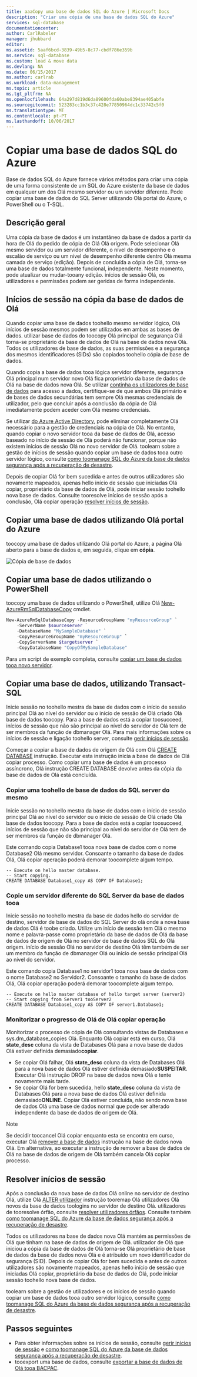 ```yaml
---
title: aaaCopy uma base de dados SQL do Azure | Microsoft Docs
description: "Criar uma cópia de uma base de dados SQL do Azure"
services: sql-database
documentationcenter: 
author: CarlRabeler
manager: jhubbard
editor: 
ms.assetid: 5aaf6bcd-3839-49b5-8c77-cbdf786e359b
ms.service: sql-database
ms.custom: load & move data
ms.devlang: NA
ms.date: 06/15/2017
ms.author: carlrab
ms.workload: data-management
ms.topic: article
ms.tgt_pltfrm: NA
ms.openlocfilehash: 64a297d819d6da89600fda60abe8394ae405abfe
ms.sourcegitcommit: 523283cc1b3c37c428e77850964dc1c33742c5f0
ms.translationtype: MT
ms.contentlocale: pt-PT
ms.lasthandoff: 10/06/2017
---
```

# <a name="copy-an-azure-sql-database"></a>Copiar uma base de dados SQL do Azure

Base de dados SQL do Azure fornece vários métodos para criar uma cópia de uma forma consistente de um SQL do Azure existente da base de dados em qualquer um dos Olá mesmo servidor ou um servidor diferente. Pode copiar uma base de dados do SQL Server utilizando Olá portal do Azure, o PowerShell ou o T-SQL. 

## <a name="overview"></a>Descrição geral

Uma cópia da base de dados é um instantâneo da base de dados a partir da hora de Olá do pedido de cópia de Olá Olá origem. Pode selecionar Olá mesmo servidor ou um servidor diferente, o nível de desempenho e o escalão de serviço ou um nível de desempenho diferente dentro Olá mesma camada de serviço (edição). Depois de concluída a cópia de Olá, torna-se uma base de dados totalmente funcional, independente. Neste momento, pode atualizar ou mudar-tooany edição. inícios de sessão Olá, os utilizadores e permissões podem ser geridas de forma independente.  

## <a name="logins-in-hello-database-copy"></a>Inícios de sessão na cópia da base de dados de Olá

Quando copiar uma base de dados toohello mesmo servidor lógico, Olá inícios de sessão mesmos podem ser utilizados em ambas as bases de dados. utilizar base de dados do toocopy Olá principal de segurança Olá torna-se proprietário da base de dados de Olá na base de dados nova Olá. Todos os utilizadores de base de dados, as suas permissões e a segurança dos mesmos identificadores (SIDs) são copiados toohello cópia de base de dados.  

Quando copia a base de dados tooa lógica servidor diferente, segurança Olá principal num servidor novo Olá fica proprietário da base de dados de Olá na base de dados nova Olá. Se utilizar [continha os utilizadores de base de dados](sql-database-manage-logins.md) para acesso a dados, certifique-se de que ambos Olá primário e de bases de dados secundárias tem sempre Olá mesmas credenciais de utilizador, pelo que concluir após a conclusão da cópia de Olá imediatamente podem aceder com Olá mesmo credenciais. 

Se utilizar [do Azure Active Directory](../active-directory/active-directory-whatis.md), pode eliminar completamente Olá necessário para a gestão de credenciais na cópia de Olá. No entanto, quando copiar o novo servidor tooa da base de dados de Olá, acesso baseado no início de sessão de Olá poderá não funcionar, porque não existem inícios de sessão Olá no novo servidor de Olá. toolearn sobre a gestão de inícios de sessão quando copiar um base de dados tooa outro servidor lógico, consulte [como toomanage SQL do Azure da base de dados segurança após a recuperação de desastre](sql-database-geo-replication-security-config.md). 

Depois de copiar Olá for bem sucedida e antes de outros utilizadores são novamente mapeados, apenas hello início de sessão que iniciadas Olá copiar, proprietário da base de dados de Olá, pode iniciar sessão toohello nova base de dados. Consulte tooresolve inícios de sessão após a conclusão, Olá copiar operação [resolver inícios de sessão](#resolve-logins).

## <a name="copy-a-database-by-using-hello-azure-portal"></a>Copiar uma base de dados utilizando Olá portal do Azure

toocopy uma base de dados utilizando Olá portal do Azure, a página Olá aberto para a base de dados e, em seguida, clique em **cópia**. 

   ![Cópia de base de dados](./media/sql-database-copy/database-copy.png)

## <a name="copy-a-database-by-using-powershell"></a>Copiar uma base de dados utilizando o PowerShell

toocopy uma base de dados utilizando o PowerShell, utilize Olá [New-AzureRmSqlDatabaseCopy](/powershell/module/azurerm.sql/new-azurermsqldatabasecopy) cmdlet. 

```PowerShell
New-AzureRmSqlDatabaseCopy -ResourceGroupName "myResourceGroup" `
    -ServerName $sourceserver `
    -DatabaseName "MySampleDatabase" `
    -CopyResourceGroupName "myResourceGroup" `
    -CopyServerName $targetserver `
    -CopyDatabaseName "CopyOfMySampleDatabase"
```

Para um script de exemplo completa, consulte [copiar um base de dados tooa novo servidor](scripts/sql-database-copy-database-to-new-server-powershell.md).

## <a name="copy-a-database-by-using-transact-sql"></a>Copiar uma base de dados, utilizando Transact-SQL

Inicie sessão no toohello mestra da base de dados com o início de sessão principal Olá ao nível do servidor ou o início de sessão de Olá criado Olá base de dados toocopy. Para a base de dados está a copiar toosucceed, inícios de sessão que não são principal ao nível do servidor de Olá tem de ser membros da função de dbmanager Olá. Para mais informações sobre os inícios de sessão e ligação toohello server, consulte [gerir inícios de sessão](sql-database-manage-logins.md).

Começar a copiar a base de dados de origem de Olá com Olá [CREATE DATABASE](https://msdn.microsoft.com/library/ms176061.aspx) instrução. Executar esta instrução inicia a base de dados de Olá copiar processo. Como copiar uma base de dados é um processo assíncrono, Olá instrução CREATE DATABASE devolve antes da cópia da base de dados de Olá está concluída.

### <a name="copy-a-sql-database-toohello-same-server"></a>Copiar uma toohello de base de dados do SQL server do mesmo
Inicie sessão no toohello mestra da base de dados com o início de sessão principal Olá ao nível do servidor ou o início de sessão de Olá criado Olá base de dados toocopy. Para a base de dados está a copiar toosucceed, inícios de sessão que não são principal ao nível do servidor de Olá tem de ser membros da função de dbmanager Olá.

Este comando copia Database1 tooa nova base de dados com o nome Database2 Olá mesmo servidor. Consoante o tamanho da base de dados Olá, Olá copiar operação poderá demorar toocomplete algum tempo.

    -- Execute on hello master database.
    -- Start copying.
    CREATE DATABASE Database1_copy AS COPY OF Database1;

### <a name="copy-a-sql-database-tooa-different-server"></a>Copie um servidor diferente do SQL Server da base de dados tooa

Inicie sessão no toohello mestra da base de dados hello do servidor de destino, servidor de base de dados do SQL Server do olá onde a nova base de dados Olá é toobe criado. Utilize um início de sessão tem Olá o mesmo nome e palavra-passe como proprietário da base de dados de Olá da base de dados de origem de Olá no servidor de base de dados SQL do Olá origem. início de sessão Olá no servidor de destino Olá têm também de ser um membro da função de dbmanager Olá ou início de sessão principal Olá ao nível do servidor.

Este comando copia Database1 no servidor1 tooa nova base de dados com o nome Database2 no Servidor2. Consoante o tamanho da base de dados Olá, Olá copiar operação poderá demorar toocomplete algum tempo.

    -- Execute on hello master database of hello target server (server2)
    -- Start copying from Server1 tooServer2
    CREATE DATABASE Database1_copy AS COPY OF server1.Database1;


### <a name="monitor-hello-progress-of-hello-copying-operation"></a>Monitorizar o progresso de Olá de Olá copiar operação

Monitorizar o processo de cópia de Olá consultando vistas de Databases e sys.dm_database_copies Olá. Enquanto Olá copiar está em curso, Olá **state_desc** coluna da vista de Databases Olá para a nova base de dados Olá estiver definida demasiado**copiar**.

* Se copiar Olá falhar, Olá **state_desc** coluna da vista de Databases Olá para a nova base de dados Olá estiver definida demasiado**SUSPEITAR**. Executar Olá instrução DROP na base de dados nova Olá e tente novamente mais tarde.
* Se copiar Olá for bem sucedida, hello **state_desc** coluna da vista de Databases Olá para a nova base de dados Olá estiver definida demasiado**ONLINE**. Copiar Olá estiver concluída, não sendo nova base de dados Olá uma base de dados normal que pode ser alterado independente da base de dados de origem de Olá.

> [!NOTE]
> Se decidir toocancel Olá copiar enquanto esta se encontra em curso, executar Olá [remover a base de dados](https://msdn.microsoft.com/library/ms178613.aspx) instrução na base de dados nova Olá. Em alternativa, ao executar a instrução de remover a base de dados de Olá na base de dados de origem de Olá também cancela Olá copiar processo.
> 

## <a name="resolve-logins"></a>Resolver inícios de sessão

Após a conclusão da nova base de dados Olá online no servidor de destino Olá, utilize Olá [ALTER utilizador](https://msdn.microsoft.com/library/ms176060.aspx) instrução tooremap Olá utilizadores Olá novos da base de dados toologins no servidor de destino Olá. utilizadores de tooresolve órfão, consulte [resolver utilizadores órfãos](https://msdn.microsoft.com/library/ms175475.aspx). Consulte também [como toomanage SQL do Azure da base de dados segurança após a recuperação de desastre](sql-database-geo-replication-security-config.md).

Todos os utilizadores na base de dados nova Olá mantém as permissões de Olá que tinham na base de dados de origem de Olá. utilizador de Olá que iniciou a cópia da base de dados de Olá torna-se Olá proprietário de base de dados da base de dados nova Olá e é atribuído um novo identificador de segurança (SID). Depois de copiar Olá for bem sucedida e antes de outros utilizadores são novamente mapeados, apenas hello início de sessão que iniciadas Olá copiar, proprietário da base de dados de Olá, pode iniciar sessão toohello nova base de dados.

toolearn sobre a gestão de utilizadores e os inícios de sessão quando copiar um base de dados tooa outro servidor lógico, consulte [como toomanage SQL do Azure da base de dados segurança após a recuperação de desastre](sql-database-geo-replication-security-config.md).

## <a name="next-steps"></a>Passos seguintes

* Para obter informações sobre os inícios de sessão, consulte [gerir inícios de sessão](sql-database-manage-logins.md) e [como toomanage SQL do Azure da base de dados segurança após a recuperação de desastre](sql-database-geo-replication-security-config.md).
* tooexport uma base de dados, consulte [exportar a base de dados de Olá tooa BACPAC](sql-database-export.md).
